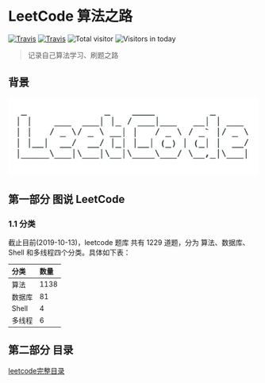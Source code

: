 # LeetCode 算法之路

[![Travis](https://img.shields.io/badge/language-JavaScript-yellow.svg)]()
[![Travis](https://img.shields.io/badge/language-Java-blue.svg)]()
![Total visitor](https://visitor-count-badge.herokuapp.com/total.svg?repo_id=taosin.leetcode)
![Visitors in today](https://visitor-count-badge.herokuapp.com/today.svg?repo_id=taosin.leetcode)

> 记录自己算法学习、刷题之路

## 背景

![leetcode](https://github.com/taosin/leetcode/blob/master/assets/imgs/leetcode.gif)

## 第一部分 图说 LeetCode

### 1.1 分类

截止目前(2019-10-13)，leetcode 题库 共有 1229 道题，分为 算法、数据库、Shell 和多线程四个分类。具体如下表：

| 分类 | 数量 |
|:----|:----|
| 算法 | 1138|
|数据库 | 81|
| Shell | 4|
| 多线程 | 6|



## 第二部分 目录

[leetcode完整目录](./all-problems.md)

